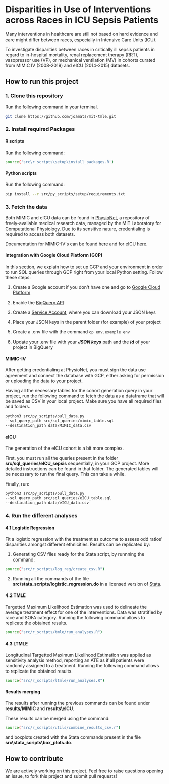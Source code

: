 # Disparities in Use of Interventions across Races in ICU Sepsis Patients

Many interventions in healthcare are still not based on hard evidence and care might differ between races, especially in Intensive Care Units (ICU).

To investigate disparities between races in critically ill sepsis patients in regard to in-hospital mortality, renal replacement therapy (RRT), vasopressor use (VP), or mechanical ventilation (MV) in cohorts curated from MIMIC IV (2008-2019) and eICU (2014-2015) datasets.


## How to run this project 

### 1. Clone this repository

Run the following command in your terminal.

```sh
git clone https://github.com/joamats/mit-tmle.git
```

### 2. Install required Packages
#### R scripts

Run the following command:

```sh
source('src\r_scripts\setup\install_packages.R')
```

#### Python scripts

Run the following command:
```sh
pip install --r src/py_scripts/setup/requirements.txt
```

### 3. Fetch the data
Both MIMIC and eICU data can be found in [PhysioNet](https://physionet.org/), a repository of freely-available medical research data, managed by the MIT Laboratory for Computational Physiology. Due to its sensitive nature, credentialing is required to access both datasets.

Documentation for MIMIC-IV's can be found [here](https://mimic.mit.edu/) and for eICU [here](https://eicu-crd.mit.edu/).

#### Integration with Google Cloud Platform (GCP)

In this section, we explain how to set up GCP and your environment in order to run SQL queries through GCP right from your local Python setting. Follow these steps: 

1) Create a Google account if you don't have one and go to [Google Cloud Platform](https://console.cloud.google.com/bigquery)

2) Enable the [BigQuery API](https://console.cloud.google.com/apis/api/bigquery.googleapis.com)

3) Create a [Service Account](https://console.cloud.google.com/iam-admin/serviceaccounts), where you can download your JSON keys

4) Place your JSON keys in the parent folder (for example) of your project

5) Create a .env file with the command `cp env.example env `

6) Update your .env file with your ***JSON keys*** path and the ***id*** of your project in BigQuery


#### MIMIC-IV

After getting credentialing at PhysioNet, you must sign the data use agreement and connect the database with GCP, either asking for permission or uploading the data to your project.

Having all the necessary tables for the cohort generation query in your project, run the following command to fetch the data as a dataframe that will be saved as CSV in your local project. Make sure you have all required files and folders.

```sh
python3 src/py_scripts/pull_data.py
--sql_query_path src/sql_queries/mimic_table.sql
--destination_path data/MIMIC_data.csv
```

#### eICU

The generation of the eICU cohort is a bit more complex. 

First, you must run all the queries present in the folder **src/sql_queries/eICU_sepsis** sequentially, in your GCP project. More detailed instructions can be found in that folder. The generated tables will be necessary to run the final query. This can take a while.

Finally, run:

```sh
python3 src/py_scripts/pull_data.py
--sql_query_path src/sql_queries/eICU_table.sql
--destination_path data/eICU_data.csv
```


### 4. Run the different analyses
#### 4.1 Logistic Regression
Fit a logistic regression with the treatment as outcome to assess odd ratios' disparities amongst different ethnicities. Results can be replicated by:

1) Generating CSV files ready for the Stata script, by runnning the command:

```sh
source("src/r_scripts/log_reg/create_csv.R")
```

2) Running all the commands of the file **src/stata_scripts/logistic_regression.do** in a licensed version of [Stata](https://www.stata.com/).

#### 4.2 TMLE
Targetted Maximum Likelihood Estimation was used to delineate the average treatment effect for one of the interventions. Data was stratified by race and SOFA category. Running the following command allows to replicate the obtained results.

```sh
source("src/r_scripts/tmle/run_analyses.R")
```

#### 4.3 LTMLE
Longitudinal Targetted Maximum Likelihood Estimation was applied as sensitivity analysis method, reporting an ATE as if all patients were randomly assigned to a treatment. Running the following command allows to replicate the obtained results.

```sh
source("src/r_scripts/ltmle/run_analyses.R")
```

#### Results merging
The results after running the previous commands can be found under **results/MIMIC** and **results\eICU**.

These results can be merged using the command:

```sh
source("src/r_scripts/utils/combine_results_csv.r")
```

and boxplots created with the Stata commands present in the file **src\stata_scripts\box_plots.do**.

## How to contribute
We are actively working on this project.
Feel free to raise questions opening an issue, to fork this project and submit pull requests!



